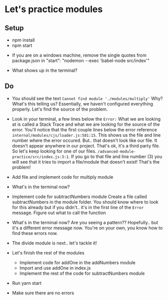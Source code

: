 # Let's practice modules

## Setup

- npm install
- npm start

* If you are on a windows machine, remove the single quotes from package.json in "start": "nodemon --exec 'babel-node src/index'"

- What shows up in the terminal?

## Do

- You should see the text `Cannot find module './modules/multiply'`
  Why? What's this telling us? Essentially, we haven't configured everything properly.
  Let's find the source of the problem.

- Look in your terminal, a few lines below the `Error:`
  What we are looking at is called a Stack Trace and what we are looking for the source of the error.
  You'll notice that the first couple lines below the error reference `internal/modules/cjs/loader.js:581:15`.
  This shows us the file and line number where the error occured. But.. that doesn't look like our file. It doesn't
  appear anywhere in our project. That's ok, it's a third party file. So let's keep looking for one of our files.
  `/advanced-module-practice/src/index.js:3:1`. If you go to that file and line number (3) you will see that it
  tries to import a file/module that doesn't exist! That's the problem!

- Add file and implement code for multiply module

- What's in the terminal now?

- Implement code for subtractNumbers module
  Create a file called subtractNumbers in the module folder. You should know where to look
  for this already but if you didn't.. it's in the first line of the `Error` message.
  Figure out what to call the function

- What's in the terminal now?
  Are you seeing a pattern?? Hopefully.. but it's a different error message now. You're on your own, you know
  how to find these errors now.

- The divide module is next.. let's tackle it!

- Let's finish the rest of the modules

  - Implement code for addOne in the addNumbers module
  - Import and use addOne in index.js
  - Implement the rest of the code for subtractNumbers module

- Run yarn start

- Make sure there are no errors
